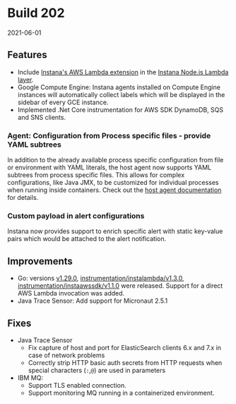# Build 202

2021-06-01

## Features

* Include [Instana's AWS Lambda extension](https://www.instana.com/blog/accelerating-monitored-aws-lambda-functions-with-instana-lambda-extensions/) in the [Instana Node.js Lambda layer](https://www.instana.com/docs/ecosystem/aws-lambda/nodejs#instana-autotrace-setup).
* Google Compute Engine: Instana agents installed on Compute Engine instances will automatically collect labels which will be displayed in the sidebar of every GCE instance.
* Implemented .Net Core instrumentation for AWS SDK DynamoDB, SQS and SNS clients.

### Agent: Configuration from Process specific files - provide YAML subtrees

In addition to the already available process specific configuration from file or environment with YAML literals, the host agent now supports YAML subtrees from process specific files. This allows for complex configurations, like Java JMX, to be customized for individual processes when running inside containers. Check out the [host agent documentation](https://www.instana.com/docs/setup_and_manage/host_agent/configuration#configurations-from-process-environment--files) for details.

### Custom payload in alert configurations

Instana now provides support to enrich specific alert with static key-value pairs which would be attached to the alert notification.

## Improvements

* Go: versions [v1.29.0](https://github.com/instana/go-sensor/releases/tag/v1.29.0), [instrumentation/instalambda/v1.3.0](https://github.com/instana/go-sensor/releases/tag/instrumentation%2Finstalambda%2Fv1.3.0), [instrumentation/instaawssdk/v1.1.0](https://github.com/instana/go-sensor/releases/tag/instrumentation%2Finstaawssdk%2Fv1.1.0) were released. Support for a direct AWS Lambda invocation was added.
* Java Trace Sensor: Add support for Micronaut 2.5.1

## Fixes

* Java Trace Sensor
  * Fix capture of host and port for ElasticSearch clients 6.x and 7.x in case of network problems
  * Correctly strip HTTP basic auth secrets from HTTP requests when special characters (`:`,`@`) are used in parameters
* IBM MQ:
  * Support TLS enabled connection.
  * Support monitoring MQ running in a containerized environment.
